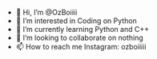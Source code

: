 - 👋 Hi, I’m @OzBoiiii
- 👀 I’m interested in Coding on Python
- 🌱 I’m currently learning Python and C++
- 💞️ I’m looking to collaborate on nothing
- 📫 How to reach me Instagram: ozboiiiii

<!---
OzBoiiii/OzBoiiii is a ✨ special ✨ repository because its `README.md` (this file) appears on your GitHub profile.
You can click the Preview link to take a look at your changes.
--->
